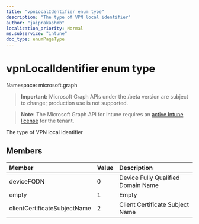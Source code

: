 ```yaml
---
title: "vpnLocalIdentifier enum type"
description: "The type of VPN local identifier"
author: "jaiprakashmb"
localization_priority: Normal
ms.subservice: "intune"
doc_type: enumPageType
---
```


# vpnLocalIdentifier enum type

Namespace: microsoft.graph
> **Important:** Microsoft Graph APIs under the /beta version are subject to change; production use is not supported.

> **Note:** The Microsoft Graph API for Intune requires an [active Intune license](https://go.microsoft.com/fwlink/?linkid=839381) for the tenant.


The type of VPN local identifier

## Members
|Member|Value|Description|
|:---|:---|:---|
|deviceFQDN|0|Device Fully Qualified Domain Name|
|empty|1|Empty|
|clientCertificateSubjectName|2|Client Certificate Subject Name|

